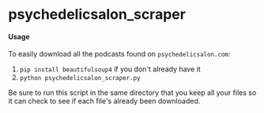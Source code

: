 # psychedelicsalon_scraper

#### Usage

To easily download all the podcasts found on `psychedelicsalon.com`: 

1. `pip install beautifulsoup4` if you don't already have it
2. `python psychedelicsalon_scraper.py`

Be sure to run this script in the same directory that you keep all your files so it can check to see if each file's already been downloaded.
